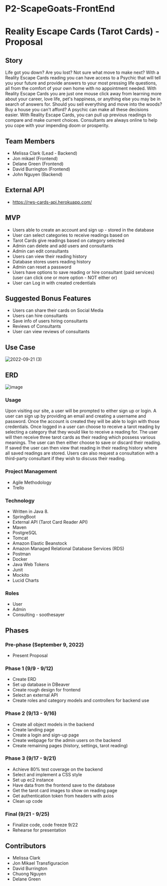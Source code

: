 # P2-ScapeGoats-FrontEnd

# Reality Escape Cards (Tarot Cards) - Proposal

## Story

Life got you down? Are you lost? Not sure what move to make next? With a Reality Escape Cards reading you can have access to a Psychic that will tell you your future and provide answers to your most pressing life questions, all from the comfort of your own home with no appointment needed. With Reality Escape Cards you are just one mouse click away from learning more about your career, love life, pet's happiness, or anything else you may be in search of answers for. Should you sell everything and move into the woods? Buy a house you can't afford? A psychic can make all these decisions easier.
With Reality Escape Cards, you can pull up previous readings to compare and make current choices. Consultants are always online to help you cope with your impending doom or prosperity.


## Team Members

* Melissa Clark (Lead - Backend)
* Jon mikael (Frontend)
* Delane Green (Frontend)
* David Burrington (Frontend)
* John Nguyen (Backend)

## External API

* https://rws-cards-api.herokuapp.com/

## MVP

* Users able to create an account and sign up - stored in the database
* User can select categories to receive readings based on 
* Tarot Cards give readings based on category selected
* Admin can delete and add users and consultants
* Admin can edit consultants
* Users can view their reading history
* Database stores users reading history
* Admin can reset a password
* Users have options to save reading or hire consultant (paid services) (user can click one or more option - NOT either or)
* User can Log in with created credentials

## Suggested Bonus Features

* Users can share their cards on Social Media
* Users can hire consultants
* Save info of users hiring consultants
* Reviews of Consultants
* User can view reviews of consultants

## Use Case

![2022-09-21 (3)](https://user-images.githubusercontent.com/107011138/192028714-dd76c039-6d94-4fdb-a259-625d8a759780.png)

## ERD

![image](https://user-images.githubusercontent.com/37430000/189683846-a3a92923-5265-4183-a82c-1b860bf7f2fe.png)


### Usage

Upon visiting our site, a user will be prompted to either sign up or login. A user can sign up by providing an email and creating a username and password. Once the account is created they will be able to login with those credentials. Once logged in a user can choose to receive a tarot reading by selecting a category that they would like to receive a reading for. The user will then receive three tarot cards as their reading which possess various meanings. The user can then either choose to save or discard their reading. If saved the user can then view that reading in their reading history where all saved readings are stored. Users can also request a consultation with a third-party consultant if they wish to discuss their reading.

### Project Management

* Agile Methodology
* Trello

### Technology

* Written in Java 8.
* SpringBoot
* External API (Tarot Card Reader API)
* Maven
* PostgreSQL
* Tomcat
* Amazon Elastic Beanstock
* Amazon Managed Relational Database Services (RDS)
* Postman
* Docker
* Java Web Tokens
* Junit
* Mockito
* Lucid Charts

### Roles

* User
* Admin
* Consulting - soothesayer

## Phases

### Pre-phase (September 9, 2022)

* Present Proposal

### Phase 1 (9/9 - 9/12)

-	Create ERD
-	Set up database in DBeaver
-	Create rough design for frontend
-	Select an external API
-	Create roles and category models and controllers for backend use

### Phase 2 (9/13 - 9/16)

-	Create all object models in the backend
-	Create landing page
-	Create a login and sign-up page
-	Create webpage for the admin users on the backend
-	Create remaining pages (history, settings, tarot reading)

### Phase 3 (9/17 - 9/21)

-	Achieve 80% test coverage on the backend
-	Select and implement a CSS style
-	Set up ec2 instance 
-	Have data from the frontend save to the database
-	Get the tarot card images to show on reading page
-	Get authentication token from headers with axios
-	Clean up code

### Final (9/21 - 9/25)

-	Finalize code, code freeze 9/22
-	Rehearse for presentation

## Contributors

* Melissa Clark
* Jon Mikael Transfiguracion
* David Burrington
* Chuong Nguyen
* Delane Green

